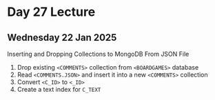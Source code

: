 # Day 27 Lecture 
## Wednesday 22 Jan 2025 

Inserting and Dropping Collections to MongoDB From JSON File 


1. Drop existing `<COMMENTS>` collection from `<BOARDGAMES>` database
2. Read `<COMMENTS.JSON>` and insert it into a new `<COMMENTS>` collection 
3. Convert `<C_ID>` to `<_ID>`
4. Create a text index for `C_TEXT`